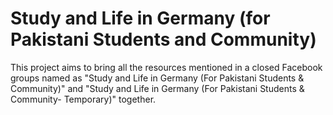 # Study and Life in Germany (for Pakistani Students and Community)

This project aims to bring all the resources mentioned in a closed Facebook groups named as "Study and Life in Germany (For Pakistani Students & Community)" and "Study and Life in Germany (For Pakistani Students & Community- Temporary)" together.

